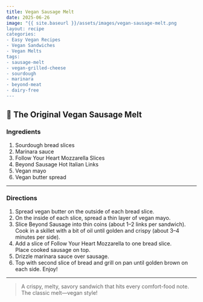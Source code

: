 ```yaml
---
title: Vegan Sausage Melt
date: 2025-06-26
image: "{{ site.baseurl }}/assets/images/vegan-sausage-melt.png
layout: recipe
categories:
- Easy Vegan Recipes
- Vegan Sandwiches
- Vegan Melts
tags:
- sausage-melt
- vegan-grilled-cheese
- sourdough
- marinara
- beyond-meat
- dairy-free
---
```


## 🥪 The Original Vegan Sausage Melt


### Ingredients

1. Sourdough bread slices  
2. Marinara sauce  
3. Follow Your Heart Mozzarella Slices  
4. Beyond Sausage Hot Italian Links  
5. Vegan mayo  
6. Vegan butter spread  

---

### Directions

1. Spread vegan butter on the outside of each bread slice.  
2. On the inside of each slice, spread a thin layer of vegan mayo.  
3. Slice Beyond Sausage into thin coins (about 1–2 links per sandwich).  
   Cook in a skillet with a bit of oil until golden and crispy (about 3–4 minutes per side).  
4. Add a slice of Follow Your Heart Mozzarella to one bread slice.  
   Place cooked sausage on top.  
5. Drizzle marinara sauce over sausage.  
6. Top with second slice of bread and grill on pan until golden brown on each side. Enjoy!

---

> A crispy, melty, savory sandwich that hits every comfort-food note. The classic melt—vegan style!
